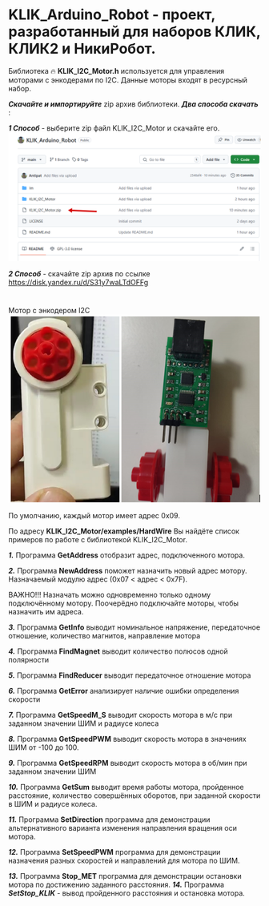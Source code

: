 
# KLIK_Arduino_Robot - проект, разработанный для наборов КЛИК, КЛИК2 и НикиРобот.

Библиотека :fire: **KLIK_I2C_Motor.h** используется для управления моторами с энкодерами по I2C.
Данные моторы входят в ресурсный набор.

***Скачайте и импортируйте*** zip архив библиотеки. 
***Два способа скачать*** :

***1 Способ*** - выберите zip файл KLIK_I2C_Motor и скачайте его.
![Image alt](https://github.com/Antipat/KLIK_Arduino_Robot/blob/main/Im/Clip2net_250301181742.png)

***2 Способ*** - скачайте zip  архив по ссылке https://disk.yandex.ru/d/S31y7waLTdOFFg    

#
#
#
#
#
#
#
#
#
Мотор с энкодером I2C
![Image alt](https://github.com/Antipat/KLIK_Arduino_Robot/blob/main/Im/7.png)


По умолчанию, каждый мотор имеет адрес 0x09.

По адресу **KLIK_I2C_Motor/examples/HardWire** Вы найдёте список примеров по работе с библиотекой KLIK_I2C_Motor.

***1.*** Программа **GetAddress** отобразит адрес, подключенного мотора.

***2.*** Программа **NewAddress** поможет назначить новый адрес мотору.
Назначаемый модулю адрес (0x07 < адрес < 0x7F). 

ВАЖНО!!!  Назначать можно одновременно только одному подключённому мотору. Поочерёдно подключайте моторы, чтобы назначить им адреса.

***3.*** Программа **GetInfo** выводит номинальное напряжение, передаточное отношение, количество магнитов, направление мотора

***4.*** Программа **FindMagnet** выводит количество полюсов одной полярности

***5.*** Программа **FindReducer** выводит передаточное отношение мотора

***6.*** Программа **GetError** анализирует наличие ошибки определения скорости

***7.*** Программа **GetSpeedM_S** выводит скорость мотора в м/c при заданном значении ШИМ и радиусе колеса

***8.*** Программа **GetSpeedPWM** выводит скорость мотора в значениях ШИМ от -100 до 100.

***9.*** Программа **GetSpeedRPM** выводит скорость мотора в об/мин при заданном значении ШИМ

***10.*** Программа **GetSum** выводит время работы мотора, пройденное расстояние, количество совершённых оборотов, при заданной скорости в ШИМ и радиусе колеса.

***11.*** Программа **SetDirection** программа для демонстрации альтернативного варианта изменения направления вращения оси мотора.

***12.*** Программа **SetSpeedPWM** программа для демонстрации назначения разных скоростей и направлений для мотора по ШИМ.

***13.*** Программа **Stop_MET** программа для демонстрации остановки мотора по достижению заданного расстояния.
***14.*** Программа ***SetStop_KLIK*** - вывод пройденного расстояния и остановка мотора.


